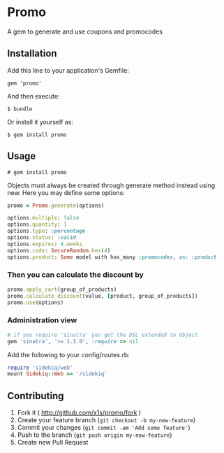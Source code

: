 # Promo

A gem to generate and use coupons and promocodes

## Installation

Add this line to your application's Gemfile:

    gem 'promo'

And then execute:

    $ bundle

Or install it yourself as:

    $ gem install promo

## Usage

    # gem install promo

Objects must always be created through generate method instead using new.
Here you may define some options:

```ruby
promo = Promo.generate(options)

options.multiple: false
options.quantity: 1
options.type: :percentage
options.status: :valid
options.expires: 4.weeks
options.code: SecureRandom.hex(4)
options.product: Some model with has_many :promocodes, as: :product
```

### Then you can calculate the discount by

```ruby
promo.apply_cart(group_of_products)
promo.calculate_discount(value, [product, group_of_products])
promo.use(options)
```

### Administration view

```ruby
# if you require 'sinatra' you get the DSL extended to Object
gem 'sinatra', '>= 1.3.0', :require => nil
```

Add the following to your config/routes.rb:

```ruby
require 'sidekiq/web'
mount Sidekiq::Web => '/sidekiq'
```

## Contributing

1. Fork it ( http://github.com/x1s/promo/fork )
2. Create your feature branch (`git checkout -b my-new-feature`)
3. Commit your changes (`git commit -am 'Add some feature'`)
4. Push to the branch (`git push origin my-new-feature`)
5. Create new Pull Request
